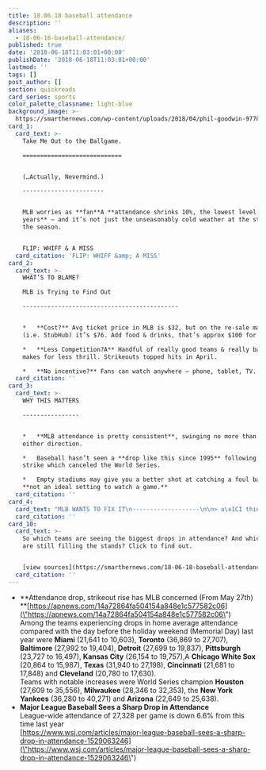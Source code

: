 ```yaml
---
title: 18.06.18 baseball attendance
description: ''
aliases:
  - 18-06-18-baseball-attendance/
published: true
date: '2018-06-18T11:03:01+00:00'
publishDate: '2018-06-18T11:03:01+00:00'
lastmod: ''
tags: []
post_author: []
section: quickreads
card_series: sports
color_palette_classname: light-blue
background_image: >-
  https://smarthernews.com/wp-content/uploads/2018/04/phil-goodwin-97782-unsplash-scaled.jpg
card_1:
  card_text: >-
    Take Me Out to the Ballgame.

    ============================


    (…Actually, Nevermind.)

    -----------------------


    MLB worries as **fan**A **attendance shrinks 10%, the lowest level in 15
    years** – and it’s not just the unseasonably cold weather at the start of
    the season.


    FLIP: WHIFF & A MISS
  card_citation: 'FLIP: WHIFF &amp; A MISS'
card_2:
  card_text: >-
    WHAT’S TO BLAME?  

    MLB is Trying to Find Out

    --------------------------------------------


    *   **Cost?** Avg ticket price in MLB is $32, but on the re-sale market
    (i.e. StubHub) it’s $76. Add food & drinks, that’s approx $100 for 1 fan.

    *   **Less Competition?A** Handful of really good teams & really bad teams
    makes for less thrill. Strikeouts topped hits in April.

    *   **No incentive?** Fans can watch anywhere – phone, tablet, TV.
  card_citation: ''
card_3:
  card_text: >-
    WHY THIS MATTERS

    ----------------


    *   **MLB attendance is pretty consistent**, swinging no more than 2% in
    either direction.

    *   Baseball hasn’t seen a **drop like this since 1995** following a player
    strike which canceled the World Series.

    *   Empty stadiums may give you a better shot at catching a foul ball, but
    **not an ideal setting to watch a game.**
  card_citation: ''
card_4:
  card_text: "MLB WANTS TO FIX IT\n-------------------\n\n> a\x1CI think that a lot of us in the game are watching the way wea\x19re playing very, very closely, everything from fewer hits, more strikeouts, more times between balls in play.”\n> \n> Rob Manfred, MLB Commissioner"
  card_citation: ''
card_10:
  card_text: >-
    So which teams are seeing the biggest drops in attendance? And which 4 teams
    are still filling the stands? Click to find out.


    [view sources](https://smarthernews.com/18-06-18-baseball-attendance/)
  card_citation: ''
---
```

*   **Attendance drop, strikeout rise has MLB concerned (From May 27th)  
    **[https://apnews.com/14a72864fa504154a848e1c577582c06](\"https://apnews.com/14a72864fa504154a848e1c577582c06\")  
    Among the teams experiencing drops in home average attendance compared with the day before the holiday weekend (Memorial Day) last year were **Miami** (21,641 to 10,603), **Toronto** (36,869 to 27,707), **Baltimore** (27,992 to 19,404), **Detroit** (27,699 to 19,837), **Pittsburgh** (23,727 to 16,497), **Kansas City** (26,154 to 19,757),A **Chicago White Sox** (20,864 to 15,987), **Texas** (31,940 to 27,198), **Cincinnati** (21,681 to 17,848) and **Cleveland** (20,780 to 17,630).  
    Teams with notable increases were World Series champion **Houston** (27,609 to 35,556), **Milwaukee** (28,346 to 32,353), the **New York** **Yankees** (36,280 to 40,271) and **Arizona** (22,649 to 25,638).
*   **Major League Baseball Sees a Sharp Drop in Attendance**  
    League-wide attendance of 27,328 per game is down 6.6% from this time last year  
    [https://www.wsj.com/articles/major-league-baseball-sees-a-sharp-drop-in-attendance-1529063246](\"https://www.wsj.com/articles/major-league-baseball-sees-a-sharp-drop-in-attendance-1529063246\")